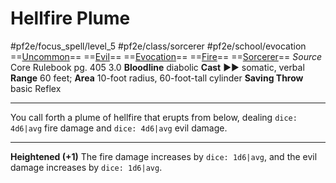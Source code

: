 # Hellfire Plume
#pf2e/focus_spell/level_5 #pf2e/class/sorcerer #pf2e/school/evocation 
==[Uncommon](rulesd)== ==[Evil](rules/traits/evil.md)== ==[Evocation](rules/traits/evocation.md)== ==[Fire](rules/traits/fire.md)== ==[Sorcerer](rules/traits/sorcerer.md)==
*Source* Core Rulebook pg. 405 3.0
**Bloodline** diabolic
**Cast** ►► somatic, verbal
**Range** 60 feet; **Area** 10-foot radius, 60-foot-tall cylinder
**Saving Throw** basic Reflex

---
You call forth a plume of hellfire that erupts from below, dealing `dice: 4d6|avg` fire damage and `dice: 4d6|avg` evil damage.

<hr>

**Heightened (+1)** The fire damage increases by `dice: 1d6|avg`, and the evil damage increases by `dice: 1d6|avg`.
